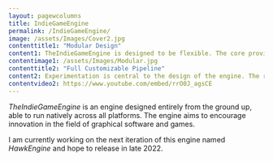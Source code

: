 ```yaml
---
layout: pagewcolumns
title: IndieGameEngine
permalink: /IndieGameEngine/
image: /assets/Images/Cover2.jpg
contenttitle1: "Modular Design"
content1: TheIndieGameEngine is designed to be flexible. The core provides a solid starting point to create graphics software, promoting good practices and speeding up innovation.
contentimage1: /assets/Images/Modular.jpg
contenttitle2: "Full Customizable Pipeline"
content2: Experimentation is central to the design of the engine. The render pipeline in TheIndieGameEngine is completely customizable from an available front end, empowering the developer with the flexibility to fully explore his ideas and realise his creativity. 
contentvideo2: https://www.youtube.com/embed/rrO0J_agsCE
---
```


*TheIndieGameEngine* is an engine designed entirely from the ground up, able to run natively across all platforms. The engine aims to encourage innovation in the field of graphical software and games. 


I am currently working on the next iteration of this engine named *HawkEngine* and hope to release in late 2022.
